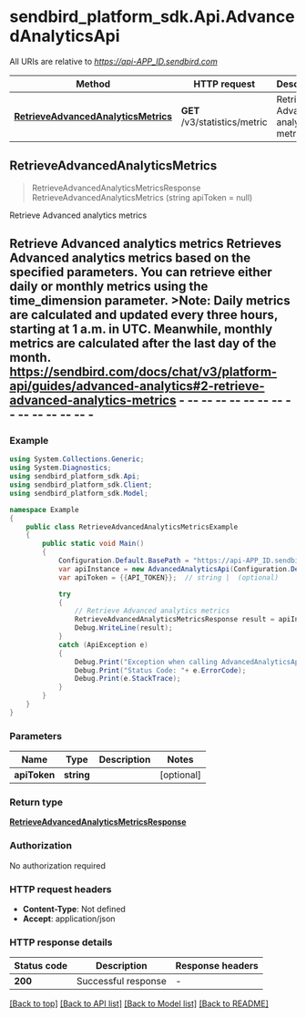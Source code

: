 # sendbird_platform_sdk.Api.AdvancedAnalyticsApi

All URIs are relative to *https://api-APP_ID.sendbird.com*

Method | HTTP request | Description
------------- | ------------- | -------------
[**RetrieveAdvancedAnalyticsMetrics**](AdvancedAnalyticsApi.md#retrieveadvancedanalyticsmetrics) | **GET** /v3/statistics/metric | Retrieve Advanced analytics metrics



## RetrieveAdvancedAnalyticsMetrics

> RetrieveAdvancedAnalyticsMetricsResponse RetrieveAdvancedAnalyticsMetrics (string apiToken = null)

Retrieve Advanced analytics metrics

## Retrieve Advanced analytics metrics  Retrieves Advanced analytics metrics based on the specified parameters. You can retrieve either daily or monthly metrics using the time_dimension parameter.  >__Note__: Daily metrics are calculated and updated every three hours, starting at 1 a.m. in UTC. Meanwhile, monthly metrics are calculated after the last day of the month.  https://sendbird.com/docs/chat/v3/platform-api/guides/advanced-analytics#2-retrieve-advanced-analytics-metrics - -- -- -- -- -- -- -- -- -- -- -- -- -- -

### Example

```csharp
using System.Collections.Generic;
using System.Diagnostics;
using sendbird_platform_sdk.Api;
using sendbird_platform_sdk.Client;
using sendbird_platform_sdk.Model;

namespace Example
{
    public class RetrieveAdvancedAnalyticsMetricsExample
    {
        public static void Main()
        {
            Configuration.Default.BasePath = "https://api-APP_ID.sendbird.com";
            var apiInstance = new AdvancedAnalyticsApi(Configuration.Default);
            var apiToken = {{API_TOKEN}};  // string |  (optional) 

            try
            {
                // Retrieve Advanced analytics metrics
                RetrieveAdvancedAnalyticsMetricsResponse result = apiInstance.RetrieveAdvancedAnalyticsMetrics(apiToken);
                Debug.WriteLine(result);
            }
            catch (ApiException e)
            {
                Debug.Print("Exception when calling AdvancedAnalyticsApi.RetrieveAdvancedAnalyticsMetrics: " + e.Message );
                Debug.Print("Status Code: "+ e.ErrorCode);
                Debug.Print(e.StackTrace);
            }
        }
    }
}
```

### Parameters


Name | Type | Description  | Notes
------------- | ------------- | ------------- | -------------
 **apiToken** | **string**|  | [optional] 

### Return type

[**RetrieveAdvancedAnalyticsMetricsResponse**](RetrieveAdvancedAnalyticsMetricsResponse.md)

### Authorization

No authorization required

### HTTP request headers

- **Content-Type**: Not defined
- **Accept**: application/json


### HTTP response details
| Status code | Description | Response headers |
|-------------|-------------|------------------|
| **200** | Successful response |  -  |

[[Back to top]](#)
[[Back to API list]](../README.md#documentation-for-api-endpoints)
[[Back to Model list]](../README.md#documentation-for-models)
[[Back to README]](../README.md)

